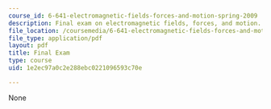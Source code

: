 ```yaml
---
course_id: 6-641-electromagnetic-fields-forces-and-motion-spring-2009
description: Final exam on electromagnetic fields, forces, and motion.
file_location: /coursemedia/6-641-electromagnetic-fields-forces-and-motion-spring-2009/1e2ec97a0c2e288ebc0221096593c70e_MIT6_641s09_chp_final1.pdf
file_type: application/pdf
layout: pdf
title: Final Exam
type: course
uid: 1e2ec97a0c2e288ebc0221096593c70e

---
```

None